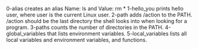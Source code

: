 0-alias creates an alias Name: ls and Value: rm * 
1-hello_you prints hello user, where user is the current Linux user.
2-path adds /action to the PATH. /action should be the last directory the shell looks into when looking for a program.
3-paths counts the number of directories in the PATH.
4-global_variables that lists environment variables.
5-local_variables lists all local variables and environment variables, and functions.
